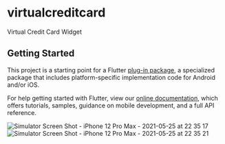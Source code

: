 # virtualcreditcard

Virtual Credit Card Widget

## Getting Started

This project is a starting point for a Flutter
[plug-in package](https://flutter.dev/developing-packages/),
a specialized package that includes platform-specific implementation code for
Android and/or iOS.

For help getting started with Flutter, view our
[online documentation](https://flutter.dev/docs), which offers tutorials,
samples, guidance on mobile development, and a full API reference.



![Simulator Screen Shot - iPhone 12 Pro Max - 2021-05-25 at 22 35 17](https://user-images.githubusercontent.com/68972487/119539459-d5431c80-bda9-11eb-91ad-0a92f81365f0.png)
![Simulator Screen Shot - iPhone 12 Pro Max - 2021-05-25 at 22 35 21](https://user-images.githubusercontent.com/68972487/119539466-d83e0d00-bda9-11eb-919a-7af6d78fbdfa.png)



